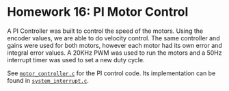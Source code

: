 # Homework 16: PI Motor Control
A PI Controller was built to control the speed of the motors. Using the encoder values, we are able to do velocity control. The same controller and gains were used for both motors, however each motor had its own error and integral error values. A 20KHz PWM was used to run the motors and a 50Hz interrupt timer was used to set a new duty cycle.

See [`motor_controller.c`](hw16_code/firmware/src/motor_control.c) for the PI control code. Its implementation can be found in [`system_interrupt.c`](hw16_code/firmware/src/system_config/default/system_interrupt.c).
